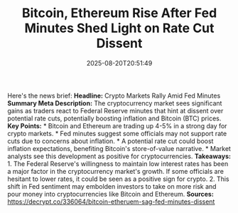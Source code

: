 ﻿---
title: "Bitcoin, Ethereum Rise After Fed Minutes Shed Light on Rate Cut Dissent"
date: "2025-08-20T20:51:49"
category: "Markets"
summary: ""
slug: "bitcoin ethereum rise after fed minutes shed light on rate c"
source_urls:
  - "https://decrypt.co/336064/bitcoin-etheruem-sag-fed-minutes-dissent"
seo:
  title: "Bitcoin, Ethereum Rise After Fed Minutes Shed Light on Rate Cut Dissent | Hash n Hedge"
  description: ""
  keywords: ["news", "markets", "brief"]
---
Here's the news brief:  **Headline:** Crypto Markets Rally Amid Fed Minutes  **Summary Meta Description:** The cryptocurrency market sees significant gains as traders react to Federal Reserve minutes that hint at dissent over potential rate cuts, potentially boosting inflation and Bitcoin (BTC) prices.  **Key Points:**  * Bitcoin and Ethereum are trading up 4-5% in a strong day for crypto markets. * Fed minutes suggest some officials may not support rate cuts due to concerns about inflation. * A potential rate cut could boost inflation expectations, benefiting Bitcoin's store-of-value narrative. * Market analysts see this development as positive for cryptocurrencies.  **Takeaways:**  1. The Federal Reserve's willingness to maintain low interest rates has been a major factor in the cryptocurrency market's growth. If some officials are hesitant to lower rates, it could be seen as a positive sign for crypto. 2. This shift in Fed sentiment may embolden investors to take on more risk and pour money into cryptocurrencies like Bitcoin and Ethereum.  **Sources:** https://decrypt.co/336064/bitcoin-etheruem-sag-fed-minutes-dissent 

